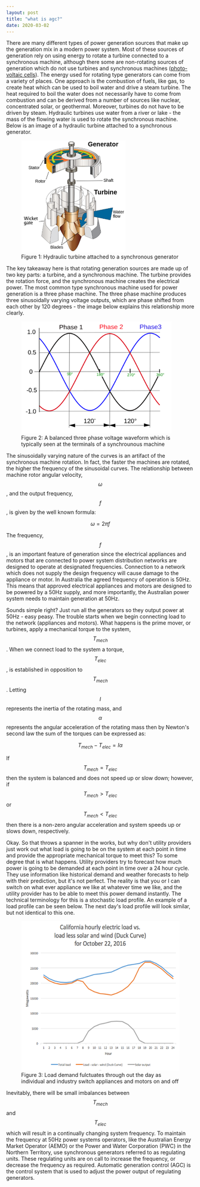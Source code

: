 ```yaml
---
layout: post
title: "what is agc?"
date: 2020-03-02
---
```


There are many different types of power generation sources that make up the generation mix in a modern power system. Most of these sources of generation rely on using energy to rotate a turbine connected to a synchronous machine, although there some are non-rotating sources of generation which do not use turbines and synchronous machines ([photo-voltaic cells](https://en.wikipedia.org/wiki/Solar_cell)). The energy used for rotating type generators can come from a variety of places. One approach is the combustion of fuels, like gas, to create heat which can be used to boil water and drive a steam turbine. The heat required to boil the water does not necessarily have to come from combustion and can be derived from a number of sources like nuclear, concentrated solar, or geothermal. Moreover, turbines do not have to be driven by steam. Hydraulic turbines use water from a river or lake - the mass of the flowing water is used to rotate the synchronous machine. Below is an image of a hydraulic turbine attached to a synchronous generator.

<figure>
	<img src="/assets/Water_turbine.svg" alt="Water Turbine" height="300" class="center">
	<figcaption>Figure 1: Hydraulic turbine attached to a synchronous generator</figcaption>
</figure>

The key takeaway here is that rotating generation sources are made up of two key parts: a turbine, and a synchronous machine. The turbine provides the rotation force, and the synchronous machine creates the electrical power. The most common type synchronous machine used for power generation is a three phase machine. The three phase machine produces three sinusoidally varying voltage outputs, which are phase shifted from each other by 120 degrees - the image below explains this relationship more clearly.

<figure>
	<img src="/assets/3_phase_AC_waveform.svg" alt="Three Phase Power" height="300" class="center">
	<figcaption>Figure 2: A balanced three phase voltage waveform which is typically seen at the terminals of a synchrounous machine</figcaption>
</figure>

The sinusoidally varying nature of the curves is an artifact of the synchronous machine rotation. In fact, the faster the machines are rotated, the higher the frequency of the sinusoidal curves. The relationship between machine rotor angular velocity, $$\omega$$, and the output frequency, $$f$$, is given by the well known formula:

$$ \omega = 2 \pi f $$

The frequency, $$f$$, is an important feature of generation since the electrical appliances and motors that are connected to power system distribution networks are designed to operate at designated frequencies. Connection to a network which does not supply the design frequency will cause damage to the appliance or motor. In Australia the agreed frequency of operation is 50Hz. This means that approved electrical appliances and motors are designed to be powered by a 50Hz supply, and more importantly, the Australian power system needs to maintain generation at 50Hz.

Sounds simple right? Just run all the generators so they output power at 50Hz - easy peasy. The trouble starts when we begin connecting load to the network (appliances and motors). What happens is the prime mover, or turbines, apply a mechanical torque to the system, $$T_{mech}$$. When we connect load to the system a torque, $$T_{elec}$$, is established in opposition to $$T_{mech}$$. Letting $$I$$ represents the inertia of the rotating mass, and $$\alpha$$ represents the angular acceleration of the rotating mass then by Newton's second law the sum of the torques can be expressed as:

$$T_{mech} - T_{elec} = I \alpha$$

If $$T_{mech} = T_{elec}$$ then the system is balanced and does not speed up or slow down; however, if $$T_{mech} > T_{elec}$$ or $$T_{mech} < T_{elec}$$ then there is a non-zero angular acceleration and system speeds up or slows down, respectively.

Okay. So that throws a spanner in the works, but why don't utility providers just work out what load is going to be on the system at each point in time and provide the appropriate mechanical torque to meet this? To some degree that is what happens. Utility providers try to forecast how much power is going to be demanded at each point in time over a 24 hour cycle. They use information like historical demand and weather forecasts to help with their prediction, but it's not perfect. The reality is that you or I can switch on what ever appliance we like at whatever time we like, and the utility provider has to be able to meet this power demand instantly. The technical terminology for this is a stochastic load profile. An example of a load profile can be seen below. The next day's load profile will look similar, but not identical to this one.

<figure>
	<img src="/assets/Duck_Curve.png" alt="Load Profile" height="400" class="center">
	<figcaption>Figure 3: Load demand fulctuates through out the day as individual and industry switch appliances and motors on and off</figcaption>
</figure>

Inevitably, there will be small imbalances between $$T_{mech}$$ and $$T_{elec}$$ which will result in a continually changing system frequency. To maintain the frequency at 50Hz power systems operators, like the Australian Energy Market Operator (AEMO) or the Power and Water Corporation (PWC) in the Northern Territory, use synchronous generators referred to as regulating units. These regulating units are on call to increase the frequency, or decrease the frequency as required. Automatic generation control (AGC) is the control system that is used to adjust the power output of regulating generators.